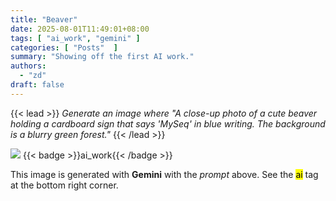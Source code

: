 ```yaml
---
title: "Beaver"
date: 2025-08-01T11:49:01+08:00
tags: [ "ai_work", "gemini" ]
categories: [ "Posts"  ]
summary: "Showing off the first AI work."
authors:
  - "zd"
draft: false
---
```

{{< lead >}}
*Generate an image where "A close-up photo of a cute beaver holding a cardboard sign that says 'MySeq' in blue writing. The background is a blurry green forest."*
{{< /lead >}}

![](feature_hello.png)
{{< badge >}}ai_work{{< /badge >}}

This image is generated with **Gemini** with the *prompt* above.
See the <mark>ai</mark> tag at the bottom right corner.

